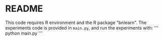 # README

This code requires R environment and the R package "bnlearn". The experiments code is provided in `main.py`, and run the experiments with:
'''
python main.py
'''

